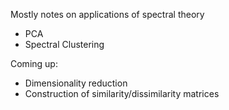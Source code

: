Mostly notes on applications of spectral theory

- PCA
- Spectral Clustering

Coming up: 

- Dimensionality reduction
- Construction of similarity/dissimilarity matrices

